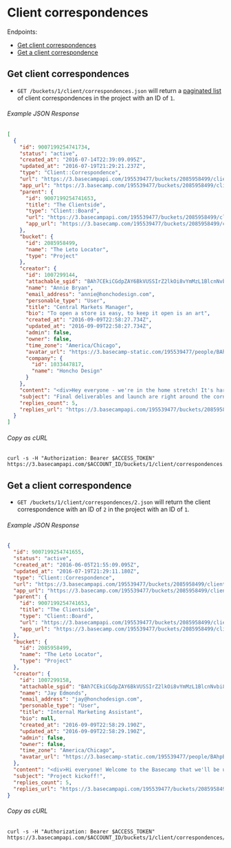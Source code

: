 Client correspondences
======================

Endpoints:

- [Get client correspondences](#get-client-correspondences)
- [Get a client correspondence](#get-a-client-correspondence)

Get client correspondences
--------------------------

* `GET /buckets/1/client/correspondences.json` will return a [paginated list][pagination] of client correspondences in the project with an ID of `1`.

###### Example JSON Response
<!-- START GET /buckets/1/client/correspondences.json -->
```json
[
  {
    "id": 9007199254741734,
    "status": "active",
    "created_at": "2016-07-14T22:39:09.095Z",
    "updated_at": "2016-07-19T21:29:21.237Z",
    "type": "Client::Correspondence",
    "url": "https://3.basecampapi.com/195539477/buckets/2085958499/client/correspondences/9007199254741734.json",
    "app_url": "https://3.basecamp.com/195539477/buckets/2085958499/client/correspondences/9007199254741734",
    "parent": {
      "id": 9007199254741653,
      "title": "The Clientside",
      "type": "Client::Board",
      "url": "https://3.basecampapi.com/195539477/buckets/2085958499/client/board.json",
      "app_url": "https://3.basecamp.com/195539477/buckets/2085958499/client/board"
    },
    "bucket": {
      "id": 2085958499,
      "name": "The Leto Locator",
      "type": "Project"
    },
    "creator": {
      "id": 1007299144,
      "attachable_sgid": "BAh7CEkiCGdpZAY6BkVUSSIrZ2lkOi8vYmMzL1BlcnNvbi8xMDA3Mjk5MTQ0P2V4cGlyZXNfaW4GOwBUSSIMcHVycG9zZQY7AFRJIg9hdHRhY2hhYmxlBjsAVEkiD2V4cGlyZXNfYXQGOwBUMA==--2e34d7611a9fcaeb82342d015a671cf5e998c036",
      "name": "Annie Bryan",
      "email_address": "annie@honchodesign.com",
      "personable_type": "User",
      "title": "Central Markets Manager",
      "bio": "To open a store is easy, to keep it open is an art",
      "created_at": "2016-09-09T22:58:27.734Z",
      "updated_at": "2016-09-09T22:58:27.734Z",
      "admin": false,
      "owner": false,
      "time_zone": "America/Chicago",
      "avatar_url": "https://3.basecamp-static.com/195539477/people/BAhpBEgqCjw=--8266bb0507508f3d46050d57b65924d5e2a005f3/avatar-64-x4",
      "company": {
        "id": 1033447817,
        "name": "Honcho Design"
      }
    },
    "content": "<div>Hey everyone - we're in the home stretch! It's hard to believe how far we've come in just about 6 weeks. We've made incredible progress - created an in depth strategy and plan of attack, built an awesome experience and design, and backed it with incredible technology. We're so thrilled to be nearing the finish line - not just that we did it, but the way we did it.<br><br>\n\n  Of course, we're not quite there yet so we don't want to start celebrating just yet . We're running through our final bug fixes and those should be done today. We'll want one more pass by legal to take a look. And then of course, one more eyeball from the Leto team. In fact, we're in such good shape, we could even launch the site as-is - it's really solid.<br><br>\n\n  Please let us know if there's anything else on your minds before launch, but just wanted to report back that we're in good shape and on target to launch on schedule!</div>",
    "subject": "Final deliverables and launch are right around the corner",
    "replies_count": 5,
    "replies_url": "https://3.basecampapi.com/195539477/buckets/2085958499/client/recordings/9007199254741734/replies.json"
  }
]
```
<!-- END GET /buckets/1/client/correspondences.json -->
###### Copy as cURL

``` shell
curl -s -H "Authorization: Bearer $ACCESS_TOKEN" https://3.basecampapi.com/$ACCOUNT_ID/buckets/1/client/correspondences.json
```

Get a client correspondence
---------------------------

* `GET /buckets/1/client/correspondences/2.json` will return the client correspondence with an ID of `2` in the project with an ID of `1`.

###### Example JSON Response
<!-- START GET /buckets/1/client/correspondences/2.json -->
```json
{
  "id": 9007199254741655,
  "status": "active",
  "created_at": "2016-06-05T21:55:09.095Z",
  "updated_at": "2016-07-19T21:29:11.180Z",
  "type": "Client::Correspondence",
  "url": "https://3.basecampapi.com/195539477/buckets/2085958499/client/correspondences/9007199254741655.json",
  "app_url": "https://3.basecamp.com/195539477/buckets/2085958499/client/correspondences/9007199254741655",
  "parent": {
    "id": 9007199254741653,
    "title": "The Clientside",
    "type": "Client::Board",
    "url": "https://3.basecampapi.com/195539477/buckets/2085958499/client/board.json",
    "app_url": "https://3.basecamp.com/195539477/buckets/2085958499/client/board"
  },
  "bucket": {
    "id": 2085958499,
    "name": "The Leto Locator",
    "type": "Project"
  },
  "creator": {
    "id": 1007299158,
    "attachable_sgid": "BAh7CEkiCGdpZAY6BkVUSSIrZ2lkOi8vYmMzL1BlcnNvbi8xMDA3Mjk5MTU4P2V4cGlyZXNfaW4GOwBUSSIMcHVycG9zZQY7AFRJIg9hdHRhY2hhYmxlBjsAVEkiD2V4cGlyZXNfYXQGOwBUMA==--266ad5cc9a64b96406e91a04289a6558dc55f13a",
    "name": "Jay Edmonds",
    "email_address": "jay@honchodesign.com",
    "personable_type": "User",
    "title": "Internal Marketing Assistant",
    "bio": null,
    "created_at": "2016-09-09T22:58:29.190Z",
    "updated_at": "2016-09-09T22:58:29.190Z",
    "admin": false,
    "owner": false,
    "time_zone": "America/Chicago",
    "avatar_url": "https://3.basecamp-static.com/195539477/people/BAhpBFYqCjw=--a96f4431592958f8d9d3e7c50f3b196ad46d9214/avatar-64-x4"
  },
  "content": "<div>Hi everyone! Welcome to the Basecamp that we'll be using to collaboroate and manage the Leto Locator project.\n\n  We're particularly excited to bring on board our friends from Leto - Stephen, Miranda, and Beth. I know you guys have used Basecamp before, but so we're on the same page, we'll post a bunch of discussions, things for review, and todos to make sure we stay on the same page. We'll do our best to keep everyone looped in this way, instead of using email (which can be hard to keep people up to date on stuff.)\n\n  I also want to take a moment to introduce our team. It will be evolving and growing soon, but right now we've got some core team members: Myself as the Account Director, Annie as the Senior PM, Jared is our tech lead, Matt is our ACD, and Victor, of course, you know. A few people will be coming on to support us, but this will be your core team. You can, of course, reach out to any one of us at any time, but I'll ultimately be the one responsible for making sure you're happy with our work.\n\n  Again, can't tell you how excited we are to get started on this and all the other projects. Let's go, Leto!\n\n  -Jay</div>",
  "subject": "Project kickoff!",
  "replies_count": 5,
  "replies_url": "https://3.basecampapi.com/195539477/buckets/2085958499/client/recordings/9007199254741655/replies.json"
}
```
<!-- END GET /buckets/1/client/correspondences/2.json -->
###### Copy as cURL

``` shell
curl -s -H "Authorization: Bearer $ACCESS_TOKEN" https://3.basecampapi.com/$ACCOUNT_ID/buckets/1/client/correspondences/2.json
```

[pagination]: https://github.com/basecamp/bc3-api/blob/master/README.md#pagination
